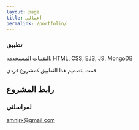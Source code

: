 ```yaml
---
layout: page
title: أعمالي
permalink: /portfolio/
---
```


### تطبيق

التقنيات المستخدمة: HTML, CSS, EJS, JS, MongoDB

قمت بتصميم هذا التطبيق كمشروع فردي

رابط المشروع
-



### لمراسلتي

[amnjrx@gmail.com](mailto:amnjrx@gmail.com)
